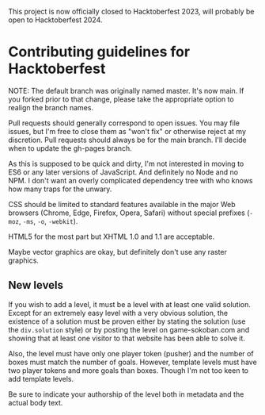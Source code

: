 This project is now officially closed to Hacktoberfest 2023, will probably be 
open to Hacktoberfest 2024.

# Contributing guidelines for Hacktoberfest

NOTE: The default branch was originally named master. It's now main. If you 
forked prior to that change, please take the appropriate option to realign the 
branch names.

Pull requests should generally correspond to open issues. You may file issues, 
but I'm free to close them as "won't fix" or otherwise reject at my discretion. 
Pull requests should always be for the main branch. I'll decide when to update 
the gh-pages branch.

As this is supposed to be quick and dirty, I'm not interested in moving to ES6 
or any later versions of JavaScript. And definitely no Node and no NPM. I don't 
want an overly complicated dependency tree with who knows how many traps for the 
unwary.

CSS should be limited to standard features available in the major Web browsers 
(Chrome, Edge, Firefox, Opera, Safari) without special prefixes (`-moz`, `-ms`, 
`-o`, `-webkit`).

HTML5 for the most part but XHTML 1.0 and 1.1 are acceptable.

Maybe vector graphics are okay, but definitely don't use any raster graphics.

## New levels

If you wish to add a level, it must be a level with at least one valid solution. 
Except for an extremely easy level with a very obvious solution, the existence 
of a solution must be proven either by stating the solution (use the 
`div.solution` style) or by posting the level on game-sokoban.com and showing 
that at least one visitor to that website has been able to solve it.

Also, the level must have only one player token (pusher) and the number of boxes 
must match the number of goals. However, template levels must have two player 
tokens and more goals than boxes. Though I'm not too keen to add template levels.

Be sure to indicate your authorship of the level both in metadata and the actual 
body text.
